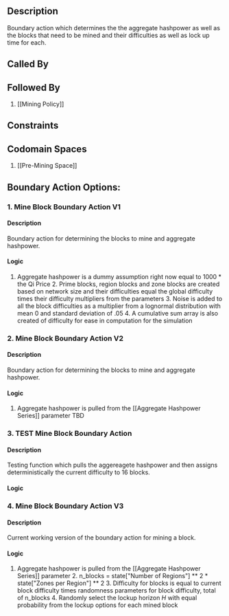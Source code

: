 ## Description

Boundary action which determines the the aggregate hashpower as well as the blocks that need to be mined and their difficulties as well as lock up time for each.
## Called By

## Followed By
1. [[Mining Policy]]

## Constraints

## Codomain Spaces
1. [[Pre-Mining Space]]

## Boundary Action Options:
### 1. Mine Block Boundary Action V1
#### Description
Boundary action for determining the blocks to mine and aggregate hashpower.
#### Logic
1. Aggregate hashpower is a dummy assumption right now equal to 1000 * the Qi Price
    2. Prime blocks, region blocks and zone blocks are created based on network size and their difficulties equal the global difficulty times their difficulty multipliers from the parameters
    3. Noise is added to all the block difficulties as a multiplier from a lognormal distribution with mean 0 and standard deviation of .05
    4. A cumulative sum array is also created of difficulty for ease in computation for the simulation

### 2. Mine Block Boundary Action V2
#### Description
Boundary action for determining the blocks to mine and aggregate hashpower.
#### Logic
1. Aggregate hashpower is pulled from the [[Aggregate Hashpower Series]] parameter
    TBD

### 3. TEST Mine Block Boundary Action
#### Description
Testing function which pulls the aggereagete hashpower and then assigns deterministically the current difficulty to 16 blocks.
#### Logic


### 4. Mine Block Boundary Action V3
#### Description
Current working version of the boundary action for mining a block.
#### Logic
1. Aggregate hashpower is pulled from the [[Aggregate Hashpower Series]] parameter
    2. n_blocks = state["Number of Regions"] ** 2 * state["Zones per Region"] ** 2
    3. Difficulty for blocks is equal to current block difficulty times randomness parameters for block difficulty, total of n_blocks
    4. Randomly select the lockup horizon $H$ with equal probability from the lockup options for each mined block

